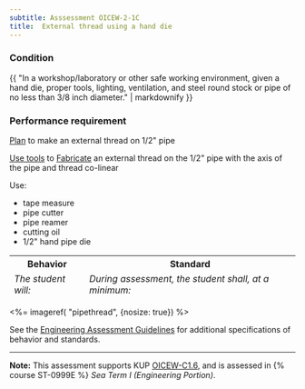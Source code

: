 ```yaml
---
subtitle: Asssessment OICEW-2-1C
title:  External thread using a hand die
---
```




### Condition

{{ "In a workshop/laboratory or other safe working environment, given a hand die, proper tools, lighting, ventilation, and steel round stock or pipe of no less than 3/8 inch diameter." | markdownify }}

### Performance requirement 

<table width='100%' class='Guidelines'>
 <thead>
 <tr>
     <th class='thirty'>Behavior</th>
     <th class='seventy'>Standard</th>
 </tr>
 <tr>
     <td><em>The student will:</em></td>
     <td><em>During assessment, the student shall, at a minimum:</em></td>
 </tr>
 </thead>
 <tbody>


<!--rowstart-->

[Plan](guidelines#plan) to make an external thread on 1/2" pipe

<!--cellbreak-->



<!--rowend-->


<!--rowstart-->

[Use tools](guidelines#usetools) to [Fabricate](guidelines#fabricate) an external thread on the 1/2" pipe with the axis of the pipe and thread co-linear

<!--cellbreak-->

Use:

  * tape measure
  * pipe cutter
  * pipe reamer
  * cutting oil
  * 1/2" hand pipe die

<!--rowend-->


 </tbody>
 </table>


<%= imageref( "pipethread", {nosize: true}) %>

See the [Engineering Assessment Guidelines](guidelines) for additional specifications of behavior and standards.


*****

**Note:** This assessment supports KUP [OICEW-C1.6]({{site.baseurl}}/tables/31.html#OICEW-C1.6), and is assessed in  {% course  ST-0999E %}  *Sea Term I (Engineering Portion)*. 

